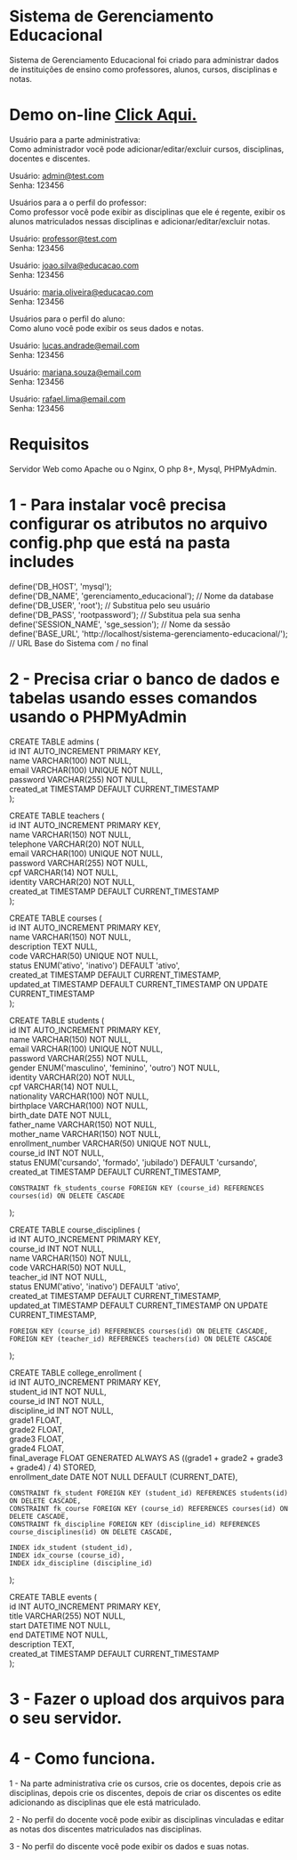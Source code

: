 # Sistema de Gerenciamento Educacional
Sistema de Gerenciamento Educacional foi criado para administrar dados de instituições de ensino como professores, alunos, cursos, disciplinas e notas.

# Demo on-line <a href="https://pedrosilva.tech/sistema-gerenciamento-educacional/">Click Aqui.</a>

Usuário para a parte administrativa:<br>
Como administrador você pode adicionar/editar/excluir cursos, disciplinas, docentes e discentes. <br>

Usuário: admin@test.com<br>
Senha: 123456<br>

Usuários para a o perfil do professor:<br>
Como professor você pode exibir as disciplinas que ele é regente, exibir os alunos matriculados nessas disciplinas e adicionar/editar/excluir notas. <br>

Usuário: professor@test.com <br>
Senha: 123456<br>

Usuário: joao.silva@educacao.com <br>
Senha: 123456<br>

Usuário: maria.oliveira@educacao.com <br>
Senha: 123456<br>


Usuários para o perfil do aluno:<br>
Como aluno você pode exibir os seus dados e notas.<br>

Usuário: lucas.andrade@email.com<br>
Senha: 123456<br>

Usuário: mariana.souza@email.com<br>
Senha: 123456<br>

Usuário: rafael.lima@email.com<br>
Senha: 123456<br>

# Requisitos<br>
Servidor Web como Apache ou o Nginx, O php 8+, Mysql, PHPMyAdmin.<br>

# 1 - Para instalar você precisa configurar os atributos no arquivo config.php que está na pasta includes<br>

define('DB_HOST', 'mysql');<br>
define('DB_NAME', 'gerenciamento_educacional'); // Nome da database<br>
define('DB_USER', 'root'); // Substitua pelo seu usuário<br>
define('DB_PASS', 'rootpassword'); // Substitua pela sua senha<br>
define('SESSION_NAME', 'sge_session'); // Nome da sessão<br>
define('BASE_URL', 'http://localhost/sistema-gerenciamento-educacional/'); // URL Base do Sistema com / no final<br>

# 2 - Precisa criar o banco de dados e tabelas usando esses comandos usando o PHPMyAdmin

CREATE TABLE admins (<br>
    id INT AUTO_INCREMENT PRIMARY KEY,<br>
    name VARCHAR(100) NOT NULL,<br>
    email VARCHAR(100) UNIQUE NOT NULL,<br>
    password VARCHAR(255) NOT NULL,<br>
    created_at TIMESTAMP DEFAULT CURRENT_TIMESTAMP<br>
);<br>

CREATE TABLE teachers (<br>
    id INT AUTO_INCREMENT PRIMARY KEY,<br>
    name VARCHAR(150) NOT NULL,<br>
    telephone VARCHAR(20) NOT NULL,<br>
    email VARCHAR(100) UNIQUE NOT NULL,<br>
    password VARCHAR(255) NOT NULL,<br>
    cpf VARCHAR(14) NOT NULL,<br>
    identity VARCHAR(20) NOT NULL,<br>
    created_at TIMESTAMP DEFAULT CURRENT_TIMESTAMP<br>
);<br>

CREATE TABLE courses (<br>
    id INT AUTO_INCREMENT PRIMARY KEY,<br>
    name VARCHAR(150) NOT NULL,<br>
    description TEXT NULL,<br>
    code VARCHAR(50) UNIQUE NOT NULL,<br>
    status ENUM('ativo', 'inativo') DEFAULT 'ativo',<br>
    created_at TIMESTAMP DEFAULT CURRENT_TIMESTAMP,<br>
    updated_at TIMESTAMP DEFAULT CURRENT_TIMESTAMP ON UPDATE CURRENT_TIMESTAMP<br>
);<br>

CREATE TABLE students (<br>
    id INT AUTO_INCREMENT PRIMARY KEY,<br>
    name VARCHAR(150) NOT NULL,<br>
    email VARCHAR(100) UNIQUE NOT NULL,<br>
    password VARCHAR(255) NOT NULL,<br>
    gender ENUM('masculino', 'feminino', 'outro') NOT NULL,<br>
    identity VARCHAR(20) NOT NULL,<br>
    cpf VARCHAR(14) NOT NULL,<br>
    nationality VARCHAR(100) NOT NULL,<br>
    birthplace VARCHAR(100) NOT NULL,<br>
    birth_date DATE NOT NULL,<br>
    father_name VARCHAR(150) NOT NULL,<br>
    mother_name VARCHAR(150) NOT NULL,<br>
    enrollment_number VARCHAR(50) UNIQUE NOT NULL,<br>
    course_id INT NOT NULL,<br>
    status ENUM('cursando', 'formado', 'jubilado') DEFAULT 'cursando',<br>
    created_at TIMESTAMP DEFAULT CURRENT_TIMESTAMP,<br>
    
    CONSTRAINT fk_students_course FOREIGN KEY (course_id) REFERENCES courses(id) ON DELETE CASCADE
);

CREATE TABLE course_disciplines (<br>
    id INT AUTO_INCREMENT PRIMARY KEY,<br>
    course_id INT NOT NULL,<br>
    name VARCHAR(150) NOT NULL,<br>
    code VARCHAR(50) NOT NULL,<br>
    teacher_id INT NOT NULL,<br>
    status ENUM('ativo', 'inativo') DEFAULT 'ativo',<br>
    created_at TIMESTAMP DEFAULT CURRENT_TIMESTAMP,<br>
    updated_at TIMESTAMP DEFAULT CURRENT_TIMESTAMP ON UPDATE CURRENT_TIMESTAMP,<br>

    FOREIGN KEY (course_id) REFERENCES courses(id) ON DELETE CASCADE,
    FOREIGN KEY (teacher_id) REFERENCES teachers(id) ON DELETE CASCADE
);<br>

CREATE TABLE college_enrollment (<br>
    id INT AUTO_INCREMENT PRIMARY KEY,<br>
    student_id INT NOT NULL,<br>
    course_id INT NOT NULL,<br>
    discipline_id INT NOT NULL,<br>
    grade1 FLOAT,<br>
    grade2 FLOAT,<br>
    grade3 FLOAT,<br>
    grade4 FLOAT,<br>
    final_average FLOAT GENERATED ALWAYS AS ((grade1 + grade2 + grade3 + grade4) / 4) STORED,<br>
    enrollment_date DATE NOT NULL DEFAULT (CURRENT_DATE),<br>

    CONSTRAINT fk_student FOREIGN KEY (student_id) REFERENCES students(id) ON DELETE CASCADE,
    CONSTRAINT fk_course FOREIGN KEY (course_id) REFERENCES courses(id) ON DELETE CASCADE,
    CONSTRAINT fk_discipline FOREIGN KEY (discipline_id) REFERENCES course_disciplines(id) ON DELETE CASCADE,

    INDEX idx_student (student_id),
    INDEX idx_course (course_id),
    INDEX idx_discipline (discipline_id)
);<br>

CREATE TABLE events (<br>
    id INT AUTO_INCREMENT PRIMARY KEY,<br>
    title VARCHAR(255) NOT NULL,<br>
    start DATETIME NOT NULL,<br>
    end DATETIME NOT NULL,<br>
    description TEXT,<br>
    created_at TIMESTAMP DEFAULT CURRENT_TIMESTAMP<br>
);<br>

# 3 - Fazer o upload dos arquivos para o seu servidor.<br>

# 4 - Como funciona.<br>
1 - Na parte administrativa crie os cursos, crie os docentes, depois crie as disciplinas, depois crie os discentes, depois de criar os discentes os edite adicionando as disciplinas que ele está matriculado.<br>

2 - No perfil do docente você pode exibir as disciplinas vinculadas e editar as notas dos discentes matriculados nas disciplinas.<br>

3 - No perfil do discente você pode exibir os dados e suas notas.<br>
